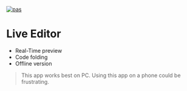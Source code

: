 [![pas](https://img.shields.io/static/v1?&message=ProgressiveApp.Store&color=74b9ff&style=flat&label=Follow%20Live%20Editor%20at)](https://progressiveapp.store/pwa/Live-Editor)

# Live Editor

- Real-Time preview
- Code folding
- Offline version

> This app works best on PC. Using this app on a phone could be frustrating.
